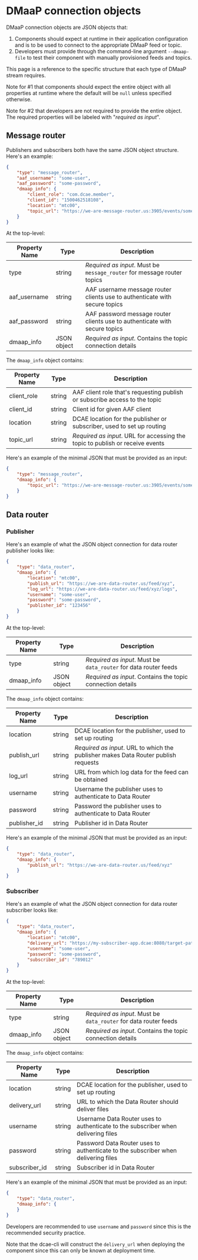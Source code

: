 # DMaaP connection objects

DMaaP connection objects are JSON objects that:

1. Components should expect at runtime in their application configuration and is to be used to connect to the appropriate DMaaP feed or topic.
2. Developers must provide through the command-line argument `--dmaap-file` to test their component with manually provisioned feeds and topics.

This page is a reference to the specific structure that each type of DMaaP stream requires.

Note for #1 that components should expect the entire object with all properties at runtime where the default will be `null` unless specified otherwise.

Note for #2 that developers are not required to provide the entire object.  The required properties will be labeled with "*required as input*".

## Message router

Publishers and subscribers both have the same JSON object structure.  Here's an example:

```json
{
    "type": "message_router",
    "aaf_username": "some-user",
    "aaf_password": "some-password",
    "dmaap_info": {
        "client_role": "com.dcae.member",
        "client_id": "1500462518108",
        "location": "mtc00",
        "topic_url": "https://we-are-message-router.us:3905/events/some-topic"
    }
}
```

At the top-level:

Property Name | Type | Description
------------- | ---- | -----------
type | string | *Required as input*.  Must be `message_router` for message router topics
aaf_username | string | AAF username message router clients use to authenticate with secure topics
aaf_password | string | AAF password message router clients use to authenticate with secure topics
dmaap_info | JSON object | *Required as input*. Contains the topic connection details

The `dmaap_info` object contains:

Property Name | Type | Description
------------- | ---- | -----------
client_role | string | AAF client role that's requesting publish or subscribe access to the topic
client_id | string | Client id for given AAF client
location | string | DCAE location for the publisher or subscriber, used to set up routing
topic_url | string | *Required as input*. URL for accessing the topic to publish or receive events

Here's an example of the minimal JSON that must be provided as an input:

```json
{
    "type": "message_router",
    "dmaap_info": {
        "topic_url": "https://we-are-message-router.us:3905/events/some-topic"
    }
}
```

## Data router

### Publisher

Here's an example of what the JSON object connection for data router publisher looks like:

```json
{
    "type": "data_router",
    "dmaap_info": {
        "location": "mtc00",
        "publish_url": "https://we-are-data-router.us/feed/xyz",
        "log_url": "https://we-are-data-router.us/feed/xyz/logs",
        "username": "some-user",
        "password": "some-password",
        "publisher_id": "123456"
    } 
}
```

At the top-level:

Property Name | Type | Description
------------- | ---- | -----------
type | string | *Required as input*.  Must be `data_router` for data router feeds
dmaap_info | JSON object | *Required as input*. Contains the topic connection details

The `dmaap_info` object contains:

Property Name | Type | Description
------------- | ---- | -----------
location | string | DCAE location for the publisher, used to set up routing
publish_url | string | *Required as input*. URL to which the publisher makes Data Router publish requests
log_url | string | URL from which log data for the feed can be obtained
username | string | Username the publisher uses to authenticate to Data Router 
password | string | Password the publisher uses to authenticate to Data Router
publisher_id | string | Publisher id in Data Router

Here's an example of the minimal JSON that must be provided as an input:

```json
{
    "type": "data_router",
    "dmaap_info": {
        "publish_url": "https://we-are-data-router.us/feed/xyz"
    }
}
```

### Subscriber

Here's an example of what the JSON object connection for data router subscriber looks like:

```json
{
    "type": "data_router",
    "dmaap_info": {
        "location": "mtc00",
        "delivery_url": "https://my-subscriber-app.dcae:8080/target-path",
        "username": "some-user",
        "password": "some-password",
        "subscriber_id": "789012"
    } 
}
```

At the top-level:

Property Name | Type | Description
------------- | ---- | -----------
type | string | *Required as input*.  Must be `data_router` for data router feeds
dmaap_info | JSON object | *Required as input*. Contains the topic connection details

The `dmaap_info` object contains:

Property Name | Type | Description
------------- | ---- | -----------
location | string | DCAE location for the publisher, used to set up routing
delivery_url | string | URL to which the Data Router should deliver files
username | string | Username Data Router uses to authenticate to the subscriber when delivering files
password | string | Password Data Router uses to authenticate to the subscriber when delivering files
subscriber_id | string | Subscriber id in Data Router

Here's an example of the minimal JSON that must be provided as an input:

```json
{
    "type": "data_router",
    "dmaap_info": {
    }
}
```

Developers are recommended to use `username` and `password` since this is the recommended security practice.

Note that the dcae-cli will construct the `delivery_url` when deploying the component since this can only be known at deployment time.
